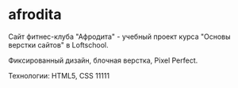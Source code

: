 # afrodita
Сайт фитнес-клуба "Афродита" - учебный проект курса "Основы верстки сайтов" в Loftschool.

Фиксированный дизайн, блочная верстка, Pixel Perfect.

Технологии: HTML5, CSS
11111
